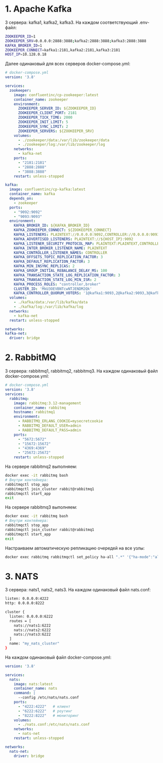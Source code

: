 # 1. Apache Kafka
  3 сервера: kafka1, kafka2, kafka3.
  На каждом соответствующий .env-файл:
  ```sh
  ZOOKEEPER_ID=1
  ZOOKEEPER_SRV=0.0.0.0:2888:3888;kafka2:2888:3888;kafka3:2888:3888
  KAFKA_BROKER_ID=1
  ZOOKEEPER_CONNECT=kafka1:2181,kafka2:2181,kafka3:2181
  HOST_IP=10.128.0.18
  ```
  Далее одинаковый для всех серверов docker-compose.yml:
  ```yaml
  # docker-compose.yml
  version: '3.8'

  services:
    zookeeper:
      image: confluentinc/cp-zookeeper:latest
      container_name: zookeeper
      environment:
        ZOOKEEPER_SERVER_ID: ${ZOOKEEPER_ID}
        ZOOKEEPER_CLIENT_PORT: 2181
        ZOOKEEPER_TICK_TIME: 2000
        ZOOKEEPER_INIT_LIMIT: 5
        ZOOKEEPER_SYNC_LIMIT: 2
        ZOOKEEPER_SERVERS: ${ZOOKEEPER_SRV}
      volumes:
        - ./zookeeper/data:/var/lib/zookeeper/data
        - ./zookeeper/log:/var/lib/zookeeper/log
      networks:
        - kafka-net
      ports:
        - "2181:2181"
        - "2888:2888"
        - "3888:3888"
      restart: unless-stopped

  kafka:
    image: confluentinc/cp-kafka:latest
    container_name: kafka
    depends_on:
      - zookeeper
    ports:
      - "9092:9092"
      - "9093:9093"
    environment:
      KAFKA_BROKER_ID: ${KAFKA_BROKER_ID}
      KAFKA_ZOOKEEPER_CONNECT: ${ZOOKEEPER_CONNECT}
      KAFKA_LISTENERS: PLAINTEXT://0.0.0.0:9092,CONTROLLER://0.0.0.0:9093
      KAFKA_ADVERTISED_LISTENERS: PLAINTEXT://${HOST_IP}:9092
      KAFKA_LISTENER_SECURITY_PROTOCOL_MAP: PLAINTEXT:PLAINTEXT,CONTROLLER:PLAINTEXT
      KAFKA_INTER_BROKER_LISTENER_NAME: PLAINTEXT
      KAFKA_CONTROLLER_LISTENER_NAMES: CONTROLLER
      KAFKA_OFFSETS_TOPIC_REPLICATION_FACTOR: 3
      KAFKA_DEFAULT_REPLICATION_FACTOR: 3
      KAFKA_MIN_INSYNC_REPLICAS: 2
      KAFKA_GROUP_INITIAL_REBALANCE_DELAY_MS: 100
      KAFKA_TRANSACTION_STATE_LOG_REPLICATION_FACTOR: 3
      KAFKA_TRANSACTION_STATE_LOG_MIN_ISR: 2
      KAFKA_PROCESS_ROLES: "controller,broker"
      CLUSTER_ID: 'MkU3OEVBNTcwNTJENDM2Qk'
      KAFKA_CONTROLLER_QUORUM_VOTERS: '1@kafka1:9093,2@kafka2:9093,3@kafka3:9093'
    volumes:
      - ./kafka/data:/var/lib/kafka/data
      - ./kafka/log:/var/lib/kafka/log
    networks:
      - kafka-net
    restart: unless-stopped

networks:
  kafka-net:
    driver: bridge
```
# 2. RabbitMQ
  3 сервера: rabbitmq1, rabbitmq2, rabbitmq3.
  На каждом одинаковый файл docker-compose.yml:
  ```yaml
  # docker-compose.yml
  version: '3.8'
  services:
    rabbitmq:
      image: rabbitmq:3.12-management
      container_name: rabbitmq
      hostname: rabbitmq1
      environment:
        - RABBITMQ_ERLANG_COOKIE=mysecretcookie
        - RABBITMQ_DEFAULT_USER=admin
        - RABBITMQ_DEFAULT_PASS=admin
      ports:
        - "5672:5672"
        - "15672:15672"
        - "4369:4369"
        - "25672:25672"
      restart: unless-stopped
  ```
  На сервере rabbitmq2 выполняем:
  ```sh
  docker exec -it rabbitmq bash
  # Внутри контейнера:
  rabbitmqctl stop_app
  rabbitmqctl join_cluster rabbit@rabbitmq1
  rabbitmqctl start_app
  exit
  ```
  На сервере rabbitmq3 выполняем:
  ```sh
  docker exec -it rabbitmq bash
  # Внутри контейнера:
  rabbitmqctl stop_app
  rabbitmqctl join_cluster rabbit@rabbitmq1
  rabbitmqctl start_app
  exit
  ```
  Настраиваем автоматическую репликацию очередей на все узлы:
  ```sh
  docker exec rabbitmq rabbitmqctl set_policy ha-all ".*" '{"ha-mode":"all"}'
  ```
# 3. NATS
  3 сервера: nats1, nats2, nats3.
  На каждом одинаковый файл nats.conf:
  ```sh
  listen: 0.0.0.0:4222
  http: 0.0.0.0:8222

  cluster {
    listen: 0.0.0.0:6222
    routes = [
      nats://nats1:6222
      nats://nats2:6222
      nats://nats3:6222
    ]
    name: "my_nats_cluster"
  }
  ```
  На каждом одинаковый файл docker-compose.yml:
  ```yaml
  version: '3.8'

  services:
    nats:
      image: nats:latest
      container_name: nats
      command: |
        --config /etc/nats/nats.conf
      ports:
        - "4222:4222"   # клиент
        - "6222:6222"   # роутинг
        - "8222:8222"   # мониторинг
      volumes:
        - ./nats.conf:/etc/nats/nats.conf
      networks:
        - nats-net
      restart: unless-stopped

  networks:
    nats-net:
      driver: bridge
  ```
